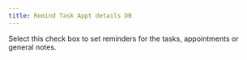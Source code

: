 ```yaml
---
title: Remind Task Appt details DB
---
```



Select this check box to set reminders for the tasks, appointments or general notes.
